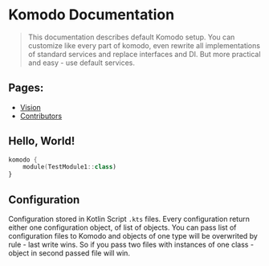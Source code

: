 # Komodo Documentation

> This documentation describes default Komodo setup. You can customize like every part of komodo, even rewrite all implementations of standard services and replace interfaces and DI. But more practical and easy - use default services.

## Pages:

* [Vision](./vision)
* [Contributors](./contributors)

## Hello, World!

```kotlin
komodo {
    module(TestModule1::class)
}
```

## Configuration

Configuration stored in Kotlin Script `.kts` files. Every configuration return either one configuration object, of list of objects.
You can pass list of configuration files to Komodo and objects of one type will be overwrited by rule - last write wins. So if you pass two files with instances of one class - object in second passed file will win.
